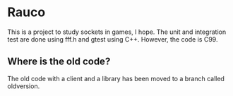 Rauco
======================

This is a project to study sockets in games, I hope.
The unit and integration test are done using fff.h and gtest using C++.
However, the code is C99.

Where is the old code?
----------------------------------------
The old code with a client and a library has been moved to a branch called oldversion.
